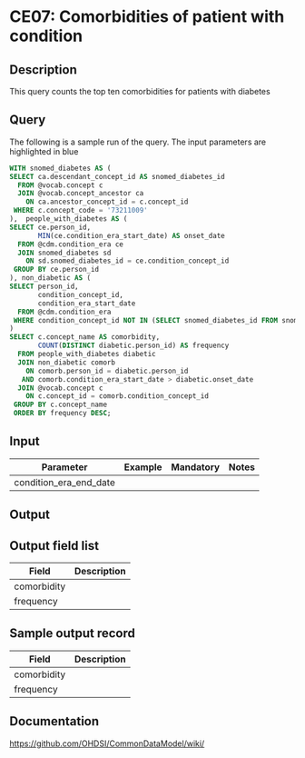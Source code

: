 <!---
Group:condition era
Name:CE07 Comorbidities of patient with condition
Author:Patrick Ryan
CDM Version: 5.3
-->

# CE07: Comorbidities of patient with condition

## Description
This query counts the top ten comorbidities for patients with diabetes

## Query
The following is a sample run of the query. The input parameters are highlighted in  blue

```sql
WITH snomed_diabetes AS ( 
SELECT ca.descendant_concept_id AS snomed_diabetes_id 
  FROM @vocab.concept c 
  JOIN @vocab.concept_ancestor ca 
    ON ca.ancestor_concept_id = c.concept_id 
 WHERE c.concept_code = '73211009'
),  people_with_diabetes AS (
SELECT ce.person_id, 
       MIN(ce.condition_era_start_date) AS onset_date 
  FROM @cdm.condition_era ce
  JOIN snomed_diabetes sd
    ON sd.snomed_diabetes_id = ce.condition_concept_id 
 GROUP BY ce.person_id 
), non_diabetic AS (
SELECT person_id, 
       condition_concept_id, 
       condition_era_start_date 
  FROM @cdm.condition_era 
 WHERE condition_concept_id NOT IN (SELECT snomed_diabetes_id FROM snomed_diabetes) 
)
SELECT c.concept_name AS comorbidity,
       COUNT(DISTINCT diabetic.person_id) AS frequency        
  FROM people_with_diabetes diabetic 
  JOIN non_diabetic comorb 
	ON comorb.person_id = diabetic.person_id 
   AND comorb.condition_era_start_date > diabetic.onset_date 
  JOIN @vocab.concept c 
    ON c.concept_id = comorb.condition_concept_id 
 GROUP BY c.concept_name 
 ORDER BY frequency DESC;
```
## Input

|  Parameter |  Example |  Mandatory |  Notes |
| --- | --- | --- | --- |
| condition_era_end_date |   |   |   |

## Output

## Output field list

|  Field |  Description |
| --- | --- |
| comorbidity |   |
| frequency |   |

## Sample output record

|  Field |  Description |
| --- | --- |
| comorbidity |   |
| frequency |   |

## Documentation
https://github.com/OHDSI/CommonDataModel/wiki/
